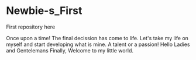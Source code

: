# Newbie-s_First
First repository here

Once upon a time!
The final decission has come to life.
Let's take my life on myself and start developing what is mine.
A talent or a passion!
Hello Ladies and Gentelemans
Finally, Welcome to my little world.
